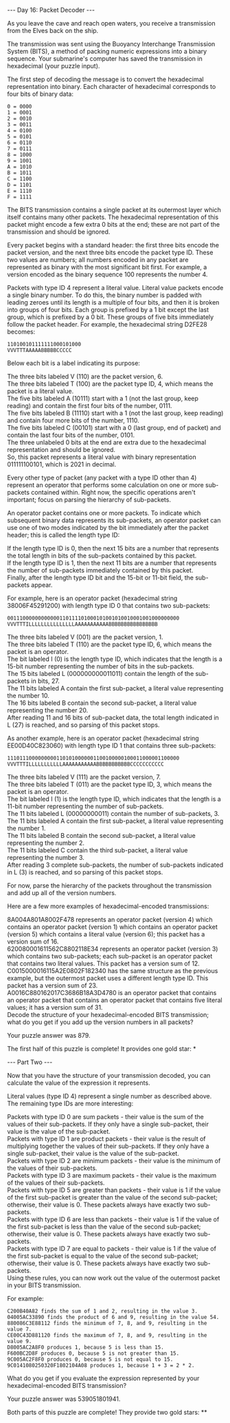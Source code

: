 --- Day 16: Packet Decoder ---

As you leave the cave and reach open waters, you receive a transmission from the Elves back on the ship.

The transmission was sent using the Buoyancy Interchange Transmission System (BITS), a method of packing numeric expressions into a binary sequence. Your submarine's computer has saved the transmission in hexadecimal (your puzzle input).

The first step of decoding the message is to convert the hexadecimal representation into binary. Each character of hexadecimal corresponds to four bits of binary data:

```
0 = 0000
1 = 0001
2 = 0010
3 = 0011
4 = 0100
5 = 0101
6 = 0110
7 = 0111
8 = 1000
9 = 1001
A = 1010
B = 1011
C = 1100
D = 1101
E = 1110
F = 1111
```
The BITS transmission contains a single packet at its outermost layer which itself contains many other packets. The hexadecimal representation of this packet might encode a few extra 0 bits at the end; these are not part of the transmission and should be ignored.

Every packet begins with a standard header: the first three bits encode the packet version, and the next three bits encode the packet type ID. These two values are numbers; all numbers encoded in any packet are represented as binary with the most significant bit first. For example, a version encoded as the binary sequence 100 represents the number 4.

Packets with type ID 4 represent a literal value. Literal value packets encode a single binary number. To do this, the binary number is padded with leading zeroes until its length is a multiple of four bits, and then it is broken into groups of four bits. Each group is prefixed by a 1 bit except the last group, which is prefixed by a 0 bit. These groups of five bits immediately follow the packet header. For example, the hexadecimal string D2FE28 becomes:

```
110100101111111000101000
VVVTTTAAAAABBBBBCCCCC
```
Below each bit is a label indicating its purpose:

The three bits labeled V (110) are the packet version, 6.  
The three bits labeled T (100) are the packet type ID, 4, which means the packet is a literal value.  
The five bits labeled A (10111) start with a 1 (not the last group, keep reading) and contain the first four bits of the number, 0111.  
The five bits labeled B (11110) start with a 1 (not the last group, keep reading) and contain four more bits of the number, 1110.  
The five bits labeled C (00101) start with a 0 (last group, end of packet) and contain the last four bits of the number, 0101.  
The three unlabeled 0 bits at the end are extra due to the hexadecimal representation and should be ignored.  
So, this packet represents a literal value with binary representation 011111100101, which is 2021 in decimal.  

Every other type of packet (any packet with a type ID other than 4) represent an operator that performs some calculation on one or more sub-packets contained within. Right now, the specific operations aren't important; focus on parsing the hierarchy of sub-packets.

An operator packet contains one or more packets. To indicate which subsequent binary data represents its sub-packets, an operator packet can use one of two modes indicated by the bit immediately after the packet header; this is called the length type ID:

If the length type ID is 0, then the next 15 bits are a number that represents the total length in bits of the sub-packets contained by this packet.  
If the length type ID is 1, then the next 11 bits are a number that represents the number of sub-packets immediately contained by this packet.  
Finally, after the length type ID bit and the 15-bit or 11-bit field, the sub-packets appear.

For example, here is an operator packet (hexadecimal string 38006F45291200) with length type ID 0 that contains two sub-packets:

```
00111000000000000110111101000101001010010001001000000000
VVVTTTILLLLLLLLLLLLLLLAAAAAAAAAAABBBBBBBBBBBBBBBB
```
The three bits labeled V (001) are the packet version, 1.  
The three bits labeled T (110) are the packet type ID, 6, which means the packet is an operator.  
The bit labeled I (0) is the length type ID, which indicates that the length is a 15-bit number representing the number of bits in the sub-packets.  
The 15 bits labeled L (000000000011011) contain the length of the sub-packets in bits, 27.  
The 11 bits labeled A contain the first sub-packet, a literal value representing the number 10.  
The 16 bits labeled B contain the second sub-packet, a literal value representing the number 20.  
After reading 11 and 16 bits of sub-packet data, the total length indicated in L (27) is reached, and so parsing of this packet stops.  

As another example, here is an operator packet (hexadecimal string EE00D40C823060) with length type ID 1 that contains three sub-packets:

```
11101110000000001101010000001100100000100011000001100000
VVVTTTILLLLLLLLLLLAAAAAAAAAAABBBBBBBBBBBCCCCCCCCCCC
```
The three bits labeled V (111) are the packet version, 7.  
The three bits labeled T (011) are the packet type ID, 3, which means the packet is an operator.  
The bit labeled I (1) is the length type ID, which indicates that the length is a 11-bit number representing the number of sub-packets.  
The 11 bits labeled L (00000000011) contain the number of sub-packets, 3.  
The 11 bits labeled A contain the first sub-packet, a literal value representing the number 1.  
The 11 bits labeled B contain the second sub-packet, a literal value representing the number 2.  
The 11 bits labeled C contain the third sub-packet, a literal value representing the number 3.  
After reading 3 complete sub-packets, the number of sub-packets indicated in L (3) is reached, and so parsing of this packet stops.  

For now, parse the hierarchy of the packets throughout the transmission and add up all of the version numbers.

Here are a few more examples of hexadecimal-encoded transmissions:

8A004A801A8002F478 represents an operator packet (version 4) which contains an operator packet (version 1) which contains an operator packet (version 5) which contains a literal value (version 6); this packet has a version sum of 16.  
620080001611562C8802118E34 represents an operator packet (version 3) which contains two sub-packets; each sub-packet is an operator packet that contains two literal values. This packet has a version sum of 12.  
C0015000016115A2E0802F182340 has the same structure as the previous example, but the outermost packet uses a different length type ID. This packet has a version sum of 23.  
A0016C880162017C3686B18A3D4780 is an operator packet that contains an operator packet that contains an operator packet that contains five literal values; it has a version sum of 31.  
Decode the structure of your hexadecimal-encoded BITS transmission; what do you get if you add up the version numbers in all packets?  


Your puzzle answer was 879.

The first half of this puzzle is complete! It provides one gold star: *

--- Part Two ---

Now that you have the structure of your transmission decoded, you can calculate the value of the expression it represents.

Literal values (type ID 4) represent a single number as described above. The remaining type IDs are more interesting:

Packets with type ID 0 are sum packets - their value is the sum of the values of their sub-packets. If they only have a single sub-packet, their value is the value of the sub-packet.  
Packets with type ID 1 are product packets - their value is the result of multiplying together the values of their sub-packets. If they only have a single sub-packet, their value is the value of the sub-packet.  
Packets with type ID 2 are minimum packets - their value is the minimum of the values of their sub-packets.  
Packets with type ID 3 are maximum packets - their value is the maximum of the values of their sub-packets.  
Packets with type ID 5 are greater than packets - their value is 1 if the value of the first sub-packet is greater than the value of the second sub-packet; otherwise, their value is 0. These packets always have exactly two sub-packets.  
Packets with type ID 6 are less than packets - their value is 1 if the value of the first sub-packet is less than the value of the second sub-packet; otherwise, their value is 0. These packets always have exactly two sub-packets.  
Packets with type ID 7 are equal to packets - their value is 1 if the value of the first sub-packet is equal to the value of the second sub-packet; otherwise, their value is 0. These packets always have exactly two sub-packets.  
Using these rules, you can now work out the value of the outermost packet in your BITS transmission.  

For example:
```
C200B40A82 finds the sum of 1 and 2, resulting in the value 3.
04005AC33890 finds the product of 6 and 9, resulting in the value 54.
880086C3E88112 finds the minimum of 7, 8, and 9, resulting in the value 7.
CE00C43D881120 finds the maximum of 7, 8, and 9, resulting in the value 9.
D8005AC2A8F0 produces 1, because 5 is less than 15.
F600BC2D8F produces 0, because 5 is not greater than 15.
9C005AC2F8F0 produces 0, because 5 is not equal to 15.
9C0141080250320F1802104A08 produces 1, because 1 + 3 = 2 * 2.
```
What do you get if you evaluate the expression represented by your hexadecimal-encoded BITS transmission?

Your puzzle answer was 539051801941.

Both parts of this puzzle are complete! They provide two gold stars: **
